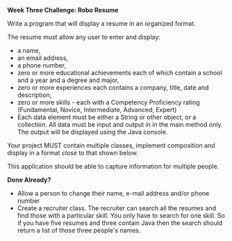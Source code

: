 **Week Three Challenge: Robo Resume**

Write a program that will display a resume in an organized format.

The resume must allow any user to enter and display:

 - a name, 
 - an email address, 
 - a phone number,
 - zero or more educational achievements each of which contain a school and a year and a degree and major,
 - zero or more experiences each contains a company, title, date and description,
 - zero or more skills - each with a Competency Proficiency rating (Fundamental, Novice, Intermediate, Advanced, Expert)
 - Each data element must be either a String or other object, or a collection. All data must be input and output in in the main method only. The output will be displayed using the Java console. 

Your project MUST contain multiple classes, implement composition and display in a format *close* to that shown below.

This application should be able to capture information for multiple people. 

**Done Already?**
 - Allow a person to change their name, e-mail address and/or phone number
 - Create a recruiter class. The recruiter can search all the resumes and find those with a particular skill. You only have to search for one skill. So if you have five resumes and three contain Java then the search should return a list of those three people's names.
